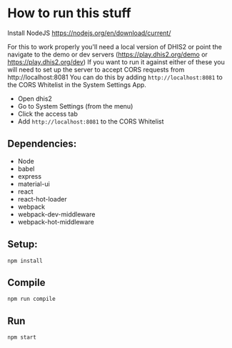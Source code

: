 # How to run this stuff

Install NodeJS
https://nodejs.org/en/download/current/

For this to work properly you'll need a local version of DHIS2 or point the navigate to the demo or dev servers (https://play.dhis2.org/demo or https://play.dhis2.org/dev)
If you want to run it against either of these you will need to set up the server to accept CORS requests from http://localhost:8081
You can do this by adding `http://localhost:8081` to the CORS Whitelist in the System Settings App.

- Open dhis2
- Go to System Settings (from the menu)
- Click the access tab
- Add `http://localhost:8081` to the CORS Whitelist

Dependencies:
-------------
* Node
* babel
* express
* material-ui
* react
* react-hot-loader
* webpack
* webpack-dev-middleware
* webpack-hot-middleware

Setup:
---
```
npm install
```
Compile
---
 
```
npm run compile
```

Run
---
```
npm start
```